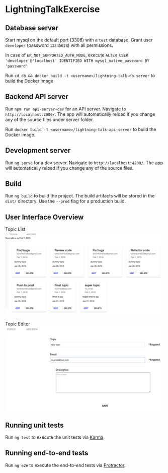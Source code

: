 # LightningTalkExercise

## Database server
Start mysql on the default port (3306) with a `test` database. Grant user `developer` (password `12345678`) with all permissions.

In case of `ER_NOT_SUPPORTED_AUTH_MODE`, execute `ALTER USER 'developer'@'localhost' IDENTIFIED WITH mysql_native_password BY 'password'`

Run `cd db && docker build -t <username>/lightning-talk-db-server` to build the Docker image

## Backend API server

Run `npm run api-server-dev` for an API server. Navigate to `http://localhost:3000/`. The app will automatically reload if you change any of the source files under server folder.

Run `docker build -t <username>/lightning-talk-api-server` to build the Docker image.

## Development server

Run `ng serve` for a dev server. Navigate to `http://localhost:4200/`. The app will automatically reload if you change any of the source files.

## Build

Run `ng build` to build the project. The build artifacts will be stored in the `dist/` directory. Use the `--prod` flag for a production build.

## User Interface Overview

Topic List
![Topic List](./img/topic-list.png)

Topic Editor
![Topic Editor](./img/topic-editor.png)

## Running unit tests

Run `ng test` to execute the unit tests via [Karma](https://karma-runner.github.io).

## Running end-to-end tests

Run `ng e2e` to execute the end-to-end tests via [Protractor](http://www.protractortest.org/).
